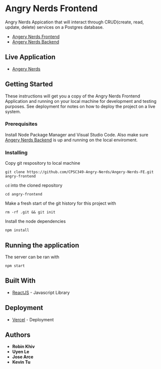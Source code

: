 # Angry Nerds Frontend

Angry Nerds Appication that will interact through CRUD(create, read, update, delete) services on a Postgres database.

* [Angery Nerds Frontend](https://github.com/CPSC349-Angry-Nerds/Angery-Nerds-FE)
* [Angery Nerds Backend](https://github.com/CPSC349-Angry-Nerds/Angry-Nerds-BE)

## Live Application

* [Angery Nerds](https://angry-nerds.vercel.app/)

## Getting Started

These instructions will get you a copy of the Angry Nerds Frontend Application and running on your local machine for development and testing purposes. See deployment for notes on how to deploy the project on a live system.

### Prerequisites

Install Node Package Manager and Visual Studio Code. Also make sure [Angery Nerds Backend](https://github.com/CPSC349-Angry-Nerds/Angry-Nerds-BE) is up and running on the local enviroment.

### Installing

Copy git respository to local machine

```
git clone https://github.com/CPSC349-Angry-Nerds/Angery-Nerds-FE.git angry-frontend
```
`cd` into the cloned repository

```
cd angry-frontend
```
Make a fresh start of the git history for this project with 
```
rm -rf .git && git init
```

Install the node dependencies 

```
npm install
```

## Running the application

The server can be ran with 
```
npm start
```

## Built With

* [ReactJS](https://reactjs.org/) - Javascript Library

## Deployment

* [Vercel](https://vercel.com/) - Deployment

## Authors

* **Robin Khiv**
* **Uyen Le**
* **Jose Arce**
* **Kevin Tu**
